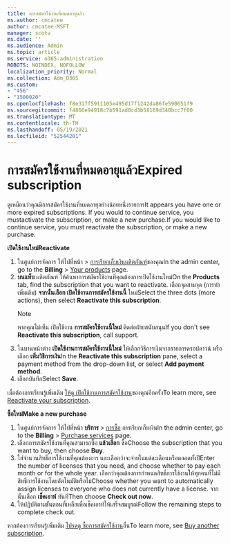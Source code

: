 ```yaml
---
title: การสมัครใช้งานที่หมดอายุแล้ว
ms.author: cmcatee
author: cmcatee-MSFT
manager: scotv
ms.date: ''
ms.audience: Admin
ms.topic: article
ms.service: o365-administration
ROBOTS: NOINDEX, NOFOLLOW
localization_priority: Normal
ms.collection: Adm_O365
ms.custom:
- "456"
- "1500020"
ms.openlocfilehash: f8e317f5911105e495d17f1242da86fe590651f9
ms.sourcegitcommit: f4866e94918c7b591ad0cd3b58169d340bcc7f00
ms.translationtype: MT
ms.contentlocale: th-TH
ms.lasthandoff: 05/19/2021
ms.locfileid: "52544201"
---
```

# <a name="expired-subscription"></a><span data-ttu-id="787ed-102">การสมัครใช้งานที่หมดอายุแล้ว</span><span class="sxs-lookup"><span data-stu-id="787ed-102">Expired subscription</span></span>

<span data-ttu-id="787ed-103">ดูเหมือนว่าคุณมีการสมัครใช้งานที่หมดอายุอย่างน้อยหนึ่งรายการ</span><span class="sxs-lookup"><span data-stu-id="787ed-103">It appears you have one or more expired subscriptions.</span></span> <span data-ttu-id="787ed-104">If you would to continue service, you mustactivate the subscription, or make a new purchase.</span><span class="sxs-lookup"><span data-stu-id="787ed-104">If you would like to continue service, you must reactivate the subscription, or make a new purchase.</span></span>
  
<span data-ttu-id="787ed-105">**เปิดใช้งานใหม่**</span><span class="sxs-lookup"><span data-stu-id="787ed-105">**Reactivate**</span></span>
  
1. <span data-ttu-id="787ed-106">ในศูนย์การจัดการ ให้ไปที่หน้า \> [การเรียกเก็บเงินผลิตภัณฑ์](https://go.microsoft.com/fwlink/p/?linkid=842054)ของคุณ</span><span class="sxs-lookup"><span data-stu-id="787ed-106">In the admin center, go to the **Billing** \> [Your products](https://go.microsoft.com/fwlink/p/?linkid=842054) page.</span></span>
2. <span data-ttu-id="787ed-107">**บนแท็บ** ผลิตภัณฑ์ ให้ค้นหาการสมัครใช้งานที่คุณต้องการเปิดใช้งานใหม่</span><span class="sxs-lookup"><span data-stu-id="787ed-107">On the **Products** tab, find the subscription that you want to reactivate.</span></span> <span data-ttu-id="787ed-108">เลือกจุดสามจุด (การทําเพิ่มเติม) **จากนั้นเลือก เปิดใช้งานการสมัครใช้งานนี้** ใหม่</span><span class="sxs-lookup"><span data-stu-id="787ed-108">Select the three dots (more actions), then select **Reactivate this subscription**.</span></span>
    > [!NOTE]
    > <span data-ttu-id="787ed-109">หากคุณไม่เห็น เปิดใช้งาน **การสมัครใช้งานนี้ใหม่** ติดต่อฝ่ายสนับสนุน</span><span class="sxs-lookup"><span data-stu-id="787ed-109">If you don't see **Reactivate this subscription**, call support.</span></span>
3. <span data-ttu-id="787ed-110">ในบานหน้าต่าง **เปิดใช้งานการสมัครใช้งานนี้ใหม่** ให้เลือกวิธีการเงินจากรายการดรอปดาวน์ หรือเลือก **เพิ่มวิธีการเงิน**</span><span class="sxs-lookup"><span data-stu-id="787ed-110">In the **Reactivate this subscription** pane, select a payment method from the drop-down list, or select **Add payment method**.</span></span>
4. <span data-ttu-id="787ed-111">เลือกบันทึก</span><span class="sxs-lookup"><span data-stu-id="787ed-111">Select **Save**.</span></span>

<span data-ttu-id="787ed-112">เมื่อต้องการเรียนรู้เพิ่มเติม [ให้ดู เปิดใช้งานการสมัครใช้งาน](/microsoft-365/commerce/subscriptions/reactivate-your-subscription)ของคุณอีกครั้ง</span><span class="sxs-lookup"><span data-stu-id="787ed-112">To learn more, see [Reactivate your subscription](/microsoft-365/commerce/subscriptions/reactivate-your-subscription).</span></span>

<span data-ttu-id="787ed-113">**ซื้อใหม่**</span><span class="sxs-lookup"><span data-stu-id="787ed-113">**Make a new purchase**</span></span>
  
1. <span data-ttu-id="787ed-114">ในศูนย์การจัดการ ให้ไปที่หน้า **บริการ** \> [การซื้อ](https://go.microsoft.com/fwlink/p/?linkid=868433) การเรียกเก็บเงิน</span><span class="sxs-lookup"><span data-stu-id="787ed-114">In the admin center, go to the **Billing** \> [Purchase services](https://go.microsoft.com/fwlink/p/?linkid=868433) page.</span></span>
2. <span data-ttu-id="787ed-115">เลือกการสมัครใช้งานที่คุณสามารถซื้อ **แล้วเลือก** ซื้อ</span><span class="sxs-lookup"><span data-stu-id="787ed-115">Choose the subscription that you want to buy, then choose **Buy**.</span></span>
3. <span data-ttu-id="787ed-116">ใส่จํานวนสิทธิ์การใช้งานที่คุณต้องการ และเลือกว่าจะจ่ายในแต่ละเดือนหรือตลอดทั้งปี</span><span class="sxs-lookup"><span data-stu-id="787ed-116">Enter the number of licenses that you need, and choose whether to pay each month or for the whole year.</span></span> <span data-ttu-id="787ed-117">เลือกว่าคุณต้องการกําหนดสิทธิ์การใช้งานให้ทุกคนที่ไม่มีสิทธิ์การใช้งานโดยอัตโนมัติหรือไม่</span><span class="sxs-lookup"><span data-stu-id="787ed-117">Choose whether you want to automatically assign licenses to everyone who does not currently have a license.</span></span> <span data-ttu-id="787ed-118">จากนั้นเลือก **เช็คเอาท์** ทันที</span><span class="sxs-lookup"><span data-stu-id="787ed-118">Then choose **Check out now**.</span></span>
4. <span data-ttu-id="787ed-119">ให้ปฏิบัติตามขั้นตอนที่เหลือเพื่อเช็คเอาท์ให้เสร็จสมบูรณ์</span><span class="sxs-lookup"><span data-stu-id="787ed-119">Follow the remaining steps to complete check out.</span></span>

<span data-ttu-id="787ed-120">หากต้องการเรียนรู้เพิ่มเติม [โปรดดู ซื้อการสมัครใช้งาน](/microsoft-365/commerce/buy-another-subscription)อื่น</span><span class="sxs-lookup"><span data-stu-id="787ed-120">To learn more, see [Buy another subscription](/microsoft-365/commerce/buy-another-subscription).</span></span>